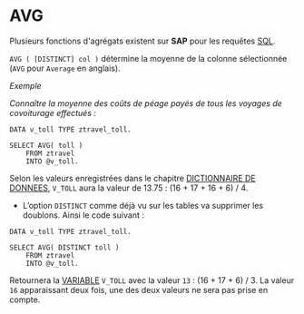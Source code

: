 # **AVG**

Plusieurs fonctions d'agrégats existent sur **SAP** pour les requêtes [SQL](./01_SQL.md).

`AVG ( [DISTINCT] col )` détermine la moyenne de la colonne sélectionnée (`AVG` pour `Average` en anglais).

_Exemple_

_Connaître la moyenne des coûts de péage payés de tous les voyages de covoiturage effectués :_

```JS
DATA v_toll TYPE ztravel_toll.

SELECT AVG( toll )
    FROM ztravel
    INTO @v_toll.
```

Selon les valeurs enregistrées dans le chapitre [DICTIONNAIRE DE DONNEES](../../08_SE11/01_SE11.md), `V_TOLL` aura la valeur de 13.75 : (16 + 17 + 16 + 6) / 4.

- L’option `DISTINCT` comme déjà vu sur les tables va supprimer les doublons. Ainsi le code suivant :

```JS
DATA v_toll TYPE ztravel_toll.

SELECT AVG( DISTINCT toll )
    FROM ztravel
    INTO @v_toll.
```

Retournera la [VARIABLE](../../04_Variables/01_Variables.md) `V_TOLL` avec la valeur `13` : (16 + 17 + 6) / 3. La valeur `16` apparaissant deux fois, une des deux valeurs ne sera pas prise en compte.
